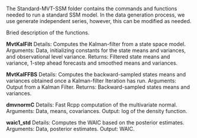 The Standard-MVT-SSM folder contains the commands and functions needed to run a standard SSM model.
In the data generation process, we use generate independent series, however, this can be modified as needed.


Bried description of the functions.


**MvtKalFilt**
Details: Computes the Kalman-filter from a state space model.
Arguments: Data, initializing constants for the state means and variances, and observational level variance.
Returns: Filtered state means and variance, 1-step ahead forecasts and smoothed means and variances.


**MvtKalFFBS**
Details: Computes the backward-sampled states means and variances obtained once a Kalman-filter Iteration has run.
Arguments: Output from a Kalman Filter.
Returns: Backward-sampled states means and variances.

**dmvnormC**
Details: Fast Rcpp computation of the multivariate normal.
Arguments: Data, means, covariances.
Output: log of the density function.

**waic1_std**
Details: Computes the WAIC based on the posterior estimates.
Arguments: Data, posterior estimates.
Output: WAIC.
